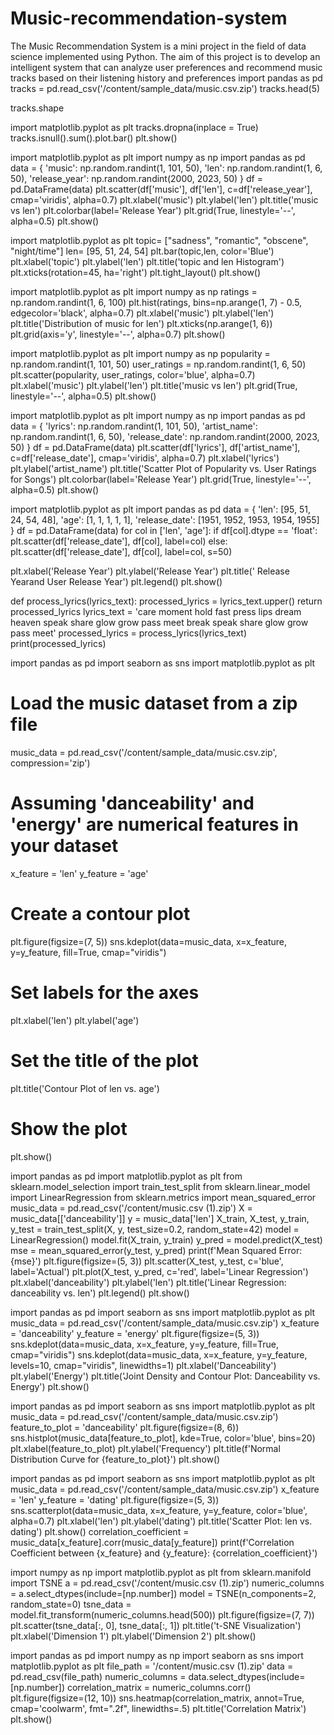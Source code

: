 # Music-recommendation-system
The Music Recommendation System is a mini project in the field of data science implemented using Python. The aim of this project is to develop an intelligent system that can analyze user preferences and recommend music tracks based on their listening history and preferences
import pandas as pd
tracks = pd.read_csv('/content/sample_data/music.csv.zip')
tracks.head(5)

tracks.shape

import matplotlib.pyplot as plt
tracks.dropna(inplace = True)
tracks.isnull().sum().plot.bar()
plt.show()


import matplotlib.pyplot as plt
import numpy as np
import pandas as pd
data = {
    'music': np.random.randint(1, 101, 50),
    'len': np.random.randint(1, 6, 50),
    'release_year': np.random.randint(2000, 2023, 50)
}
df = pd.DataFrame(data)
plt.scatter(df['music'], df['len'], c=df['release_year'], cmap='viridis', alpha=0.7)
plt.xlabel('music')
plt.ylabel('len')
plt.title('music vs len')
plt.colorbar(label='Release Year')
plt.grid(True, linestyle='--', alpha=0.5)
plt.show()

import matplotlib.pyplot as plt
topic= ["sadness", "romantic", "obscene", "night/time"]
len= [95, 51, 24, 54]
plt.bar(topic,len, color='Blue')
plt.xlabel('topic')
plt.ylabel('len')
plt.title('topic and len  Histogram')
plt.xticks(rotation=45, ha='right')
plt.tight_layout()
plt.show()

import matplotlib.pyplot as plt
import numpy as np
ratings = np.random.randint(1, 6, 100)
plt.hist(ratings, bins=np.arange(1, 7) - 0.5, edgecolor='black', alpha=0.7)
plt.xlabel('music')
plt.ylabel('len')
plt.title('Distribution of music for len')
plt.xticks(np.arange(1, 6))
plt.grid(axis='y', linestyle='--', alpha=0.7)
plt.show()

import matplotlib.pyplot as plt
import numpy as np
popularity = np.random.randint(1, 101, 50)
user_ratings = np.random.randint(1, 6, 50)
plt.scatter(popularity, user_ratings, color='blue', alpha=0.7)
plt.xlabel('music')
plt.ylabel('len')
plt.title('music vs len')
plt.grid(True, linestyle='--', alpha=0.5)
plt.show()

import matplotlib.pyplot as plt
import numpy as np
import pandas as pd
data = {
    'lyrics': np.random.randint(1, 101, 50),
    'artist_name': np.random.randint(1, 6, 50),
    'release_date': np.random.randint(2000, 2023, 50)
}
df = pd.DataFrame(data)
plt.scatter(df['lyrics'], df['artist_name'], c=df['release_date'], cmap='viridis', alpha=0.7)
plt.xlabel('lyrics')
plt.ylabel('artist_name')
plt.title('Scatter Plot of Popularity vs. User Ratings for Songs')
plt.colorbar(label='Release Year')
plt.grid(True, linestyle='--', alpha=0.5)
plt.show()

import matplotlib.pyplot as plt
import pandas as pd
data = {
    'len': [95, 51, 24, 54, 48],
    'age': [1, 1, 1, 1, 1],
    'release_date': [1951, 1952, 1953, 1954, 1955]
}
df = pd.DataFrame(data)
for col in ['len', 'age']:
    if df[col].dtype == 'float':
        plt.scatter(df['release_date'], df[col], label=col)
    else:
        plt.scatter(df['release_date'], df[col], label=col, s=50)

plt.xlabel('Release Year')
plt.ylabel('Release Year')
plt.title(' Release Yearand User Release Year')
plt.legend()
plt.show()

def process_lyrics(lyrics_text):
    processed_lyrics = lyrics_text.upper()
    return processed_lyrics
lyrics_text = 'care moment hold fast press lips dream heaven speak share glow grow pass meet break speak share glow grow pass meet'
processed_lyrics = process_lyrics(lyrics_text)
print(processed_lyrics)

import pandas as pd
import seaborn as sns
import matplotlib.pyplot as plt

# Load the music dataset from a zip file
music_data = pd.read_csv('/content/sample_data/music.csv.zip', compression='zip')

# Assuming 'danceability' and 'energy' are numerical features in your dataset
x_feature = 'len'
y_feature = 'age'

# Create a contour plot
plt.figure(figsize=(7, 5))
sns.kdeplot(data=music_data, x=x_feature, y=y_feature, fill=True, cmap="viridis")

# Set labels for the axes
plt.xlabel('len')
plt.ylabel('age')

# Set the title of the plot
plt.title('Contour Plot of len vs. age')

# Show the plot
plt.show()

import pandas as pd
import matplotlib.pyplot as plt
from sklearn.model_selection import train_test_split
from sklearn.linear_model import LinearRegression
from sklearn.metrics import mean_squared_error
music_data = pd.read_csv('/content/music.csv (1).zip')
X = music_data[['danceability']]
y = music_data['len']
X_train, X_test, y_train, y_test = train_test_split(X, y, test_size=0.2, random_state=42)
model = LinearRegression()
model.fit(X_train, y_train)
y_pred = model.predict(X_test)
mse = mean_squared_error(y_test, y_pred)
print(f'Mean Squared Error: {mse}')
plt.figure(figsize=(5, 3))
plt.scatter(X_test, y_test, c='blue', label='Actual')
plt.plot(X_test, y_pred, c='red', label='Linear Regression')
plt.xlabel('danceability')
plt.ylabel('len')
plt.title('Linear Regression: danceability vs. len')
plt.legend()
plt.show()

import pandas as pd
import seaborn as sns
import matplotlib.pyplot as plt
music_data = pd.read_csv('/content/sample_data/music.csv.zip')
x_feature = 'danceability'
y_feature = 'energy'
plt.figure(figsize=(5, 3))
sns.kdeplot(data=music_data, x=x_feature, y=y_feature, fill=True, cmap="viridis")
sns.kdeplot(data=music_data, x=x_feature, y=y_feature, levels=10, cmap="viridis", linewidths=1)
plt.xlabel('Danceability')
plt.ylabel('Energy')
plt.title('Joint Density and Contour Plot: Danceability vs. Energy')
plt.show()


import pandas as pd
import seaborn as sns
import matplotlib.pyplot as plt
music_data = pd.read_csv('/content/sample_data/music.csv.zip')
feature_to_plot = 'danceability'
plt.figure(figsize=(8, 6))
sns.histplot(music_data[feature_to_plot], kde=True, color='blue', bins=20)
plt.xlabel(feature_to_plot)
plt.ylabel('Frequency')
plt.title(f'Normal Distribution Curve for {feature_to_plot}')
plt.show()


import pandas as pd
import seaborn as sns
import matplotlib.pyplot as plt
music_data = pd.read_csv('/content/sample_data/music.csv.zip')
x_feature = 'len'
y_feature = 'dating'
plt.figure(figsize=(5, 3))
sns.scatterplot(data=music_data, x=x_feature, y=y_feature, color='blue', alpha=0.7)
plt.xlabel('len')
plt.ylabel('dating')
plt.title('Scatter Plot: len vs. dating')
plt.show()
correlation_coefficient = music_data[x_feature].corr(music_data[y_feature])
print(f'Correlation Coefficient between {x_feature} and {y_feature}: {correlation_coefficient}')


import numpy as np
import matplotlib.pyplot as plt
from sklearn.manifold import TSNE
a = pd.read_csv('/content/music.csv (1).zip')
numeric_columns = a.select_dtypes(include=[np.number])
model = TSNE(n_components=2, random_state=0)
tsne_data = model.fit_transform(numeric_columns.head(500))
plt.figure(figsize=(7, 7))
plt.scatter(tsne_data[:, 0], tsne_data[:, 1])
plt.title('t-SNE Visualization')
plt.xlabel('Dimension 1')
plt.ylabel('Dimension 2')
plt.show()


import pandas as pd
import numpy as np
import seaborn as sns
import matplotlib.pyplot as plt
file_path = '/content/music.csv (1).zip'
data = pd.read_csv(file_path)
numeric_columns = data.select_dtypes(include=[np.number])
correlation_matrix = numeric_columns.corr()
plt.figure(figsize=(12, 10))
sns.heatmap(correlation_matrix, annot=True, cmap='coolwarm', fmt=".2f", linewidths=.5)
plt.title('Correlation Matrix')
plt.show()
